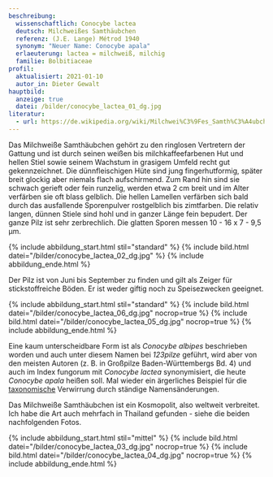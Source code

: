 ```yaml
---
beschreibung:
  wissenschaftlich: Conocybe lactea
  deutsch: Milchweißes Samthäubchen
  referenz: (J.E. Lange) Métrod 1940
  synonym: "Neuer Name: Conocybe apala"
  erlaeuterung: lactea = milchweiß, milchig
  familie: Bolbitiaceae
profil:
  aktualisiert: 2021-01-10
  autor_in: Dieter Gewalt
hauptbild:
  anzeige: true
  datei: /bilder/conocybe_lactea_01_dg.jpg
literatur:
  - url: https://de.wikipedia.org/wiki/Milchwei%C3%9Fes_Samth%C3%A4ubchen
---
```

Das Milchweiße Samthäubchen gehört zu den ringlosen Vertretern der Gattung und ist durch seinen weißen bis milchkaffeefarbenen Hut und hellen Stiel sowie seinem Wachstum in grasigem Umfeld recht  gut gekennzeichnet. Die dünnfleischigen Hüte sind jung fingerhutformig, später breit glockig aber niemals flach aufschirmend. Zum Rand hin sind sie schwach gerieft oder fein runzelig, werden etwa 2 cm breit und im Alter verfärben sie oft blass gelblich.  Die hellen Lamellen verfärben sich bald durch das ausfallende Sporenpulver rostgelblich bis zimtfarben. Die relativ langen, dünnen Stiele sind hohl und in ganzer Länge fein bepudert. Der ganze Pilz ist sehr zerbrechlich. Die glatten Sporen messen 10 - 16 x 7 - 9,5 µm.

{% include abbildung_start.html stil="standard" %}
{% include bild.html datei="/bilder/conocybe_lactea_02_dg.jpg" %}
{% include abbildung_ende.html %}

Der Pilz ist von Juni bis September zu finden und gilt als Zeiger für stickstoffreiche Böden. Er ist weder giftig noch zu Speisezwecken geeignet.

{% include abbildung_start.html stil="standard" %}
{% include bild.html datei="/bilder/conocybe_lactea_06_dg.jpg" nocrop=true %}
{% include bild.html datei="/bilder/conocybe_lactea_05_dg.jpg" nocrop=true %}
{% include abbildung_ende.html %}

Eine kaum unterscheidbare Form ist als *Conocybe albipes* beschrieben worden und auch unter diesem Namen bei *123pilze* geführt, wird aber von den meisten Autoren (z. B. in Großpilze Baden-Württembergs Bd. 4) und auch im  Index fungorum mit *Conocybe lactea* synonymisiert, die heute *Conocybe apala* heißen soll. Mal wieder ein ärgerliches Beispiel für die [taxonomische](taxonomisch "Glossar") Verwirrung durch ständige Namensänderungen.

Das Milchweiße Samthäubchen ist ein Kosmopolit, also weltweit verbreitet. Ich habe die Art auch mehrfach in Thailand gefunden - siehe die beiden nachfolgenden Fotos.

{% include abbildung_start.html stil="mittel" %}
{% include bild.html datei="/bilder/conocybe_lactea_03_dg.jpg" nocrop=true %}
{% include bild.html datei="/bilder/conocybe_lactea_04_dg.jpg" nocrop=true %}
{% include abbildung_ende.html %}